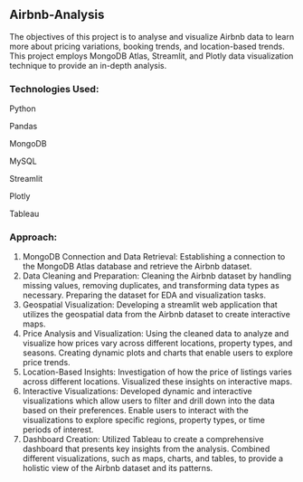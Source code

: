 ## Airbnb-Analysis
The objectives of this project is to analyse and visualize Airbnb data to learn more about pricing variations, booking trends, and location-based trends. This project employs MongoDB Atlas, Streamlit, and Plotly data visualization technique to provide an in-depth analysis.

### Technologies Used:

Python

Pandas

MongoDB

MySQL

Streamlit

Plotly

Tableau

### Approach: 
1. MongoDB Connection and Data Retrieval: Establishing a connection to the MongoDB Atlas database and retrieve the Airbnb dataset. 
2. Data Cleaning and Preparation: Cleaning the Airbnb dataset by handling missing values, removing duplicates, and transforming data types as necessary. Preparing the dataset for EDA and visualization tasks.
3. Geospatial Visualization: Developing a streamlit web application that utilizes the geospatial data from the Airbnb dataset to create interactive maps. 
4. Price Analysis and Visualization: Using the cleaned data to analyze and visualize how prices vary across different locations, property types, and seasons. Creating dynamic plots and charts that enable users to explore price trends.
5. Location-Based Insights: Investigation of how the price of listings varies across different locations. Visualized these insights on interactive maps.
6. Interactive Visualizations: Developed dynamic and interactive visualizations which allow users to filter and drill down into the data based on their preferences. Enable users to interact with the visualizations to explore specific regions, property types, or time periods of interest.
7. Dashboard Creation: Utilized Tableau to create a comprehensive dashboard that presents key insights from the analysis. Combined different visualizations, such as maps, charts, and tables, to provide a holistic view of the Airbnb dataset and its patterns.



